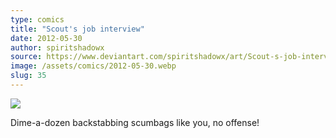 ```yaml
---
type: comics
title: "Scout's job interview"
date: 2012-05-30
author: spiritshadowx
source: https://www.deviantart.com/spiritshadowx/art/Scout-s-job-interview-305241393
image: /assets/comics/2012-05-30.webp
slug: 35
---
```


![](/assets/comics/2012-05-30.webp)

Dime-a-dozen backstabbing scumbags like you, no offense!

